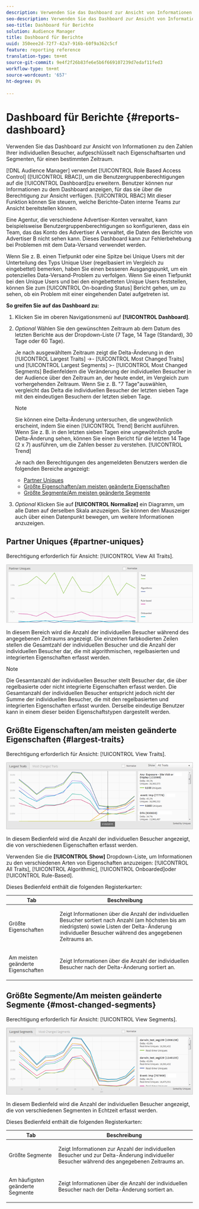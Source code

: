 ```yaml
---
description: Verwenden Sie das Dashboard zur Ansicht von Informationen über die individuellen Besucher Ihrer Partner, aufgeschlüsselt nach Eigenschaftsarten und Segmenten für einen bestimmten Zeitraum.
seo-description: Verwenden Sie das Dashboard zur Ansicht von Informationen über die individuellen Besucher Ihrer Partner, aufgeschlüsselt nach Eigenschaftsarten und Segmenten für einen bestimmten Zeitraum.
seo-title: Dashboard für Berichte
solution: Audience Manager
title: Dashboard für Berichte
uuid: 350eee2d-72f7-42a7-916b-60f9a362c5cf
feature: reporting reference
translation-type: tm+mt
source-git-commit: 9e4f2f26b83fe6e5b6f669107239d7edaf11fed3
workflow-type: tm+mt
source-wordcount: '657'
ht-degree: 0%

---
```



# Dashboard für Berichte {#reports-dashboard}

Verwenden Sie das Dashboard zur Ansicht von Informationen zu den Zahlen Ihrer individuellen Besucher, aufgeschlüsselt nach Eigenschaftsarten und Segmenten, für einen bestimmten Zeitraum.

<!-- 

c_dashboard.xml

 -->

[!DNL Audience Manager] verwendet [!UICONTROL Role Based Access Control] ([!UICONTROL RBAC]), um die Benutzergruppenberechtigungen auf die [!UICONTROL Dashboard]zu erweitern. Benutzer können nur Informationen zu dem Dashboard anzeigen, für das sie über die Berechtigung zur Ansicht verfügen. [!UICONTROL RBAC] Mit dieser Funktion können Sie steuern, welche Berichte-Daten interne Teams zur Ansicht bereitstellen können.

Eine Agentur, die verschiedene Advertiser-Konten verwaltet, kann beispielsweise Benutzergruppenberechtigungen so konfigurieren, dass ein Team, das das Konto des Advertiser A verwaltet, die Daten des Berichte von Advertiser B nicht sehen kann. Dieses Dashboard kann zur Fehlerbehebung bei Problemen mit dem Data-Versand verwendet werden.

Wenn Sie z. B. einen Tiefpunkt oder eine Spitze bei Unique Users mit der Unterteilung des Typs Unique User (regelbasiert im Vergleich zu eingebettet) bemerken, haben Sie einen besseren Ausgangspunkt, um ein potenzielles Data-Versand-Problem zu verfolgen. Wenn Sie einen Tiefpunkt bei den Unique Users und bei den eingebetteten Unique Users feststellen, können Sie zum [!UICONTROL On-boarding Status] Bericht gehen, um zu sehen, ob ein Problem mit einer eingehenden Datei aufgetreten ist.

**So greifen Sie auf das Dashboard zu:**

1. Klicken Sie im oberen Navigationsmenü auf **[!UICONTROL Dashboard]**.
2. *Optional* Wählen Sie den gewünschten Zeitraum ab dem Datum des letzten Berichte aus der Dropdown-Liste (7 Tage, 14 Tage (Standard), 30 Tage oder 60 Tage).

   Je nach ausgewähltem Zeitraum zeigt die Delta-Änderung in den [!UICONTROL Largest Traits] ->- [!UICONTROL Most Changed Traits] und [!UICONTROL Largest Segments] >- [!UICONTROL Most Changed Segments] Bedienfeldern die Veränderung der individuellen Besucher in der Audience über den Zeitraum an, der heute endet, im Vergleich zum vorhergehenden Zeitraum. Wenn Sie z. B. &quot;7 Tage&quot;auswählen, vergleicht das Delta die individuellen Besucher der letzten sieben Tage mit den eindeutigen Besuchern der letzten sieben Tage.

   >[!NOTE]
   >
   >Sie können eine Delta-Änderung untersuchen, die ungewöhnlich erscheint, indem Sie einen [!UICONTROL Trend] Bericht ausführen. Wenn Sie z. B. in den letzten sieben Tagen eine ungewöhnlich große Delta-Änderung sehen, können Sie einen Bericht für die letzten 14 Tage (2 x 7) ausführen, um die Zahlen besser zu verstehen. [!UICONTROL Trend]

   Je nach den Berechtigungen des angemeldeten Benutzers werden die folgenden Bereiche angezeigt:

   * [Partner Uniques](../reporting/reports-dashboard.md#partner-uniques)
   * [Größte Eigenschaften/am meisten geänderte Eigenschaften](../reporting/reports-dashboard.md#largest-traits)
   * [Größte Segmente/Am meisten geänderte Segmente](../reporting/reports-dashboard.md#most-changed-segments)

3. *Optional* Klicken Sie auf **[!UICONTROL Normalize]** ein Diagramm, um alle Daten auf derselben Skala anzuzeigen. Sie können den Mauszeiger auch über einen Datenpunkt bewegen, um weitere Informationen anzuzeigen.

## Partner Uniques {#partner-uniques}

Berechtigung erforderlich für Ansicht: [!UICONTROL View All Traits].

![](assets/partner_uniques.png)

In diesem Bereich wird die Anzahl der individuellen Besucher während des angegebenen Zeitraums angezeigt. Die einzelnen farbkodierten Zeilen stellen die Gesamtzahl der individuellen Besucher und die Anzahl der individuellen Besucher dar, die mit algorithmischen, regelbasierten und integrierten Eigenschaften erfasst werden.

>[!NOTE]
>
>Die Gesamtanzahl der individuellen Besucher stellt Besucher dar, die über regelbasierte oder nicht integrierte Eigenschaften erfasst werden. Die Gesamtanzahl der individuellen Besucher entspricht jedoch nicht der Summe der individuellen Besucher, die mit den regelbasierten und integrierten Eigenschaften erfasst wurden. Derselbe eindeutige Benutzer kann in einem dieser beiden Eigenschaftstypen dargestellt werden.

## Größte Eigenschaften/am meisten geänderte Eigenschaften {#largest-traits}

Berechtigung erforderlich für Ansicht: [!UICONTROL View Traits].

![](assets/largest_traits.png)

In diesem Bedienfeld wird die Anzahl der individuellen Besucher angezeigt, die von verschiedenen Eigenschaften erfasst werden.

Verwenden Sie die **[!UICONTROL Show]** Dropdown-Liste, um Informationen zu den verschiedenen Arten von Eigenschaften anzuzeigen: [!UICONTROL All Traits], [!UICONTROL Algorithmic], [!UICONTROL Onboarded]oder [!UICONTROL Rule-Based].

Dieses Bedienfeld enthält die folgenden Registerkarten:

<table id="table_DA48BDEB4E0143BEA4EB85AC26FF6AE3"> 
 <thead> 
  <tr> 
   <th colname="col1" class="entry"> Tab </th> 
   <th colname="col2" class="entry"> Beschreibung </th> 
  </tr> 
 </thead>
 <tbody> 
  <tr> 
   <td colname="col1"> <p><span class="wintitle"> Größte Eigenschaften</span> </p> </td> 
   <td colname="col2"> <p>Zeigt Informationen über die Anzahl der individuellen Besucher sortiert nach Anzahl (am höchsten bis am niedrigsten) sowie Listen der Delta-Änderung individueller Besucher während des angegebenen Zeitraums an. </p> </td> 
  </tr> 
  <tr> 
   <td colname="col1"> <p><span class="wintitle"> Am meisten geänderte Eigenschaften</span> </p> </td> 
   <td colname="col2"> <p>Zeigt Informationen über die Anzahl der individuellen Besucher nach der Delta-Änderung sortiert an. </p> </td> 
  </tr> 
 </tbody> 
</table>

## Größte Segmente/Am meisten geänderte Segmente {#most-changed-segments}

Berechtigung erforderlich für Ansicht: [!UICONTROL View Segments].

![](assets/largest_segments.png)

In diesem Bedienfeld wird die Anzahl der individuellen Besucher angezeigt, die von verschiedenen Segmenten in Echtzeit erfasst werden.

Dieses Bedienfeld enthält die folgenden Registerkarten:

<table id="table_8E22E0579FA74C5A86CC40B40B2548BE"> 
 <thead> 
  <tr> 
   <th colname="col1" class="entry"> Tab </th> 
   <th colname="col2" class="entry"> Beschreibung </th> 
  </tr> 
 </thead>
 <tbody> 
  <tr> 
   <td colname="col1"> <p><span class="wintitle"> Größte Segmente</span> </p> </td> 
   <td colname="col2"> <p>Zeigt Informationen zur Anzahl der individuellen Besucher und zur Delta-Änderung individueller Besucher während des angegebenen Zeitraums an. </p> </td> 
  </tr> 
  <tr> 
   <td colname="col1"> <p><span class="wintitle"> Am häufigsten geänderte Segmente</span> </p> </td> 
   <td colname="col2"> <p>Zeigt Informationen über die Anzahl der individuellen Besucher nach der Delta-Änderung sortiert an. </p> </td> 
  </tr> 
 </tbody> 
</table>

